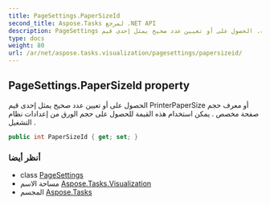 ```yaml
---
title: PageSettings.PaperSizeId
second_title: Aspose.Tasks لمرجع .NET API
description: PageSettings ملكية. الحصول على أو تعيين عدد صحيح يمثل إحدى قيم PrinterPaperSize أو معرف حجم صفحة مخصص . يمكن استخدام هذه القيمة للحصول على حجم الورق من إعدادات نظام التشغيل .
type: docs
weight: 80
url: /ar/net/aspose.tasks.visualization/pagesettings/papersizeid/
---
```

## PageSettings.PaperSizeId property

الحصول على أو تعيين عدد صحيح يمثل إحدى قيم PrinterPaperSize أو معرف حجم صفحة مخصص . يمكن استخدام هذه القيمة للحصول على حجم الورق من إعدادات نظام التشغيل .

```csharp
public int PaperSizeId { get; set; }
```

### أنظر أيضا

* class [PageSettings](../)
* مساحة الاسم [Aspose.Tasks.Visualization](../../pagesettings/)
* المجسم [Aspose.Tasks](../../../)


